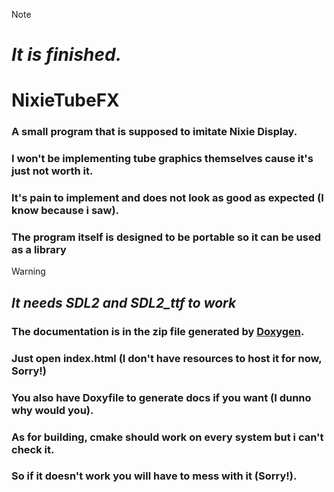 > [!NOTE]
> # ***It is finished.***

# NixieTubeFX
### A small program that is supposed to imitate Nixie Display.
### I won't be implementing tube graphics themselves cause it's just not worth it.
### It's pain to implement and does not look as good as expected (I know because i saw).

### The program itself is designed to be portable so it can be used as a library
> [!WARNING]
> ## ***It needs SDL2 and SDL2_ttf to work***

### The documentation is in the zip file generated by [Doxygen](https://www.doxygen.nl/index.html).
### Just open index.html (I don't have resources to host it for now, Sorry!)
### You also have Doxyfile to generate docs if you want (I dunno why would you).

### As for building, cmake should work on every system but i can't check it.
### So if it doesn't work you will have to mess with it (Sorry!).
